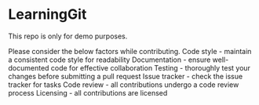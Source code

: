 # LearningGit
This repo is only for demo purposes.

Please consider the below factors while contributing.
Code style - maintain a consistent code style for readability
Documentation - ensure well-documented code for effective collaboration
Testing - thoroughly test your changes before submitting a pull request
Issue tracker - check the issue tracker for tasks
Code review - all contributions undergo a code review process
Licensing - all contributions are licensed
